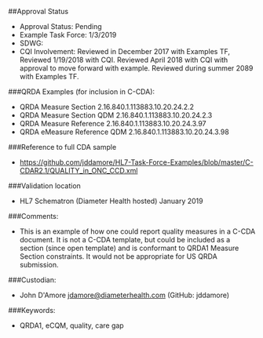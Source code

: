 ##Approval Status
* Approval Status: Pending
* Example Task Force: 1/3/2019
* SDWG: 
* CQI Involvement: 
Reviewed in December 2017 with Examples TF, Reviewed 1/19/2018 with CQI. Reviewed April 2018 with CQI with approval to move forward with example. Reviewed during summer 2089 with Examples TF.   

###QRDA Examples (for inclusion in C-CDA): 
* QRDA Measure Section 2.16.840.1.113883.10.20.24.2.2
* QRDA Measure Section QDM 2.16.840.1.113883.10.20.24.2.3
* QRDA Measure Reference 2.16.840.1.113883.10.20.24.3.97
* QRDA eMeasure Reference QDM 2.16.840.1.113883.10.20.24.3.98

###Reference to full CDA sample
* https://github.com/jddamore/HL7-Task-Force-Examples/blob/master/C-CDAR2.1/QUALITY_in_ONC_CCD.xml

###Validation location
* HL7 Schematron (Diameter Health hosted) January 2019

###Comments: 
* This is an example of how one could report quality measures in a C-CDA document. It is not a C-CDA template, but could be included as a section (since open template) and is conformant to QRDA1 Measure Section constraints. It would not be appropriate for US QRDA submission.

###Custodian: 
* John D'Amore jdamore@diameterhealth.com (GitHub: jddamore)

###Keywords: 
* QRDA1, eCQM, quality, care gap

